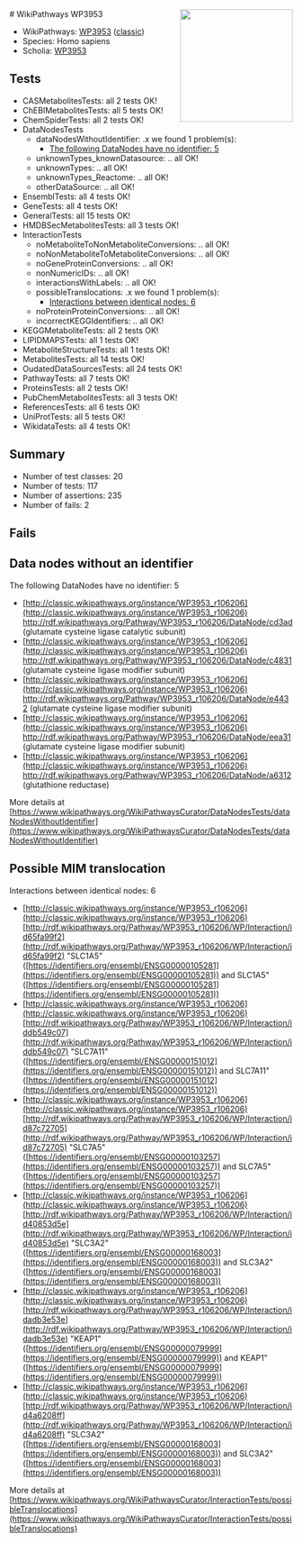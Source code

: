 <img style="float: right; width: 200px" src="https://upload.wikimedia.org/wikipedia/commons/thumb/8/83/Wplogo_with_text_500.png/640px-Wplogo_with_text_500.png" />
# WikiPathways WP3953

* WikiPathways: [WP3953](https://wikipathways.org/pathways/WP3953) ([classic](https://classic.wikipathways.org/instance/WP3953))
* Species: Homo sapiens
* Scholia: [WP3953](https://scholia.toolforge.org/wikipathways/WP3953)
## Tests
* CASMetabolitesTests: all 2 tests OK!
* ChEBIMetabolitesTests: all 5 tests OK!
* ChemSpiderTests: all 2 tests OK!
* DataNodesTests
    * dataNodesWithoutIdentifier: .x we found 1 problem(s):
        * [The following DataNodes have no identifier: 5](#d2d32fa4)
    * unknownTypes_knownDatasource: .. all OK!
    * unknownTypes: .. all OK!
    * unknownTypes_Reactome: .. all OK!
    * otherDataSource: .. all OK!
* EnsemblTests: all 4 tests OK!
* GeneTests: all 4 tests OK!
* GeneralTests: all 15 tests OK!
* HMDBSecMetabolitesTests: all 3 tests OK!
* InteractionTests
    * noMetaboliteToNonMetaboliteConversions: .. all OK!
    * noNonMetaboliteToMetaboliteConversions: .. all OK!
    * noGeneProteinConversions: .. all OK!
    * nonNumericIDs: .. all OK!
    * interactionsWithLabels: .. all OK!
    * possibleTranslocations: .x we found 1 problem(s):
        * [Interactions between identical nodes: 6](#1c11820b)
    * noProteinProteinConversions: .. all OK!
    * incorrectKEGGIdentifiers: .. all OK!
* KEGGMetaboliteTests: all 2 tests OK!
* LIPIDMAPSTests: all 1 tests OK!
* MetaboliteStructureTests: all 1 tests OK!
* MetabolitesTests: all 14 tests OK!
* OudatedDataSourcesTests: all 24 tests OK!
* PathwayTests: all 7 tests OK!
* ProteinsTests: all 2 tests OK!
* PubChemMetabolitesTests: all 3 tests OK!
* ReferencesTests: all 6 tests OK!
* UniProtTests: all 5 tests OK!
* WikidataTests: all 4 tests OK!


## Summary

* Number of test classes: 20
* Number of tests: 117
* Number of assertions: 235
* Number of fails: 2

## Fails

<a name="d2d32fa4" />

## Data nodes without an identifier

The following DataNodes have no identifier: 5

* [http://classic.wikipathways.org/instance/WP3953_r106206](http://classic.wikipathways.org/instance/WP3953_r106206) http://rdf.wikipathways.org/Pathway/WP3953_r106206/DataNode/cd3ad (glutamate cysteine
ligase catalytic subunit)
* [http://classic.wikipathways.org/instance/WP3953_r106206](http://classic.wikipathways.org/instance/WP3953_r106206) http://rdf.wikipathways.org/Pathway/WP3953_r106206/DataNode/c4831 (glutamate cysteine
ligase modifier subunit)
* [http://classic.wikipathways.org/instance/WP3953_r106206](http://classic.wikipathways.org/instance/WP3953_r106206) http://rdf.wikipathways.org/Pathway/WP3953_r106206/DataNode/e4432 (glutamate cysteine
ligase modifier subunit)
* [http://classic.wikipathways.org/instance/WP3953_r106206](http://classic.wikipathways.org/instance/WP3953_r106206) http://rdf.wikipathways.org/Pathway/WP3953_r106206/DataNode/eea31 (glutamate cysteine
ligase modifier subunit)
* [http://classic.wikipathways.org/instance/WP3953_r106206](http://classic.wikipathways.org/instance/WP3953_r106206) http://rdf.wikipathways.org/Pathway/WP3953_r106206/DataNode/a6312 (glutathione
reductase)


More details at [https://www.wikipathways.org/WikiPathwaysCurator/DataNodesTests/dataNodesWithoutIdentifier](https://www.wikipathways.org/WikiPathwaysCurator/DataNodesTests/dataNodesWithoutIdentifier)

<a name="1c11820b" />

## Possible MIM translocation

Interactions between identical nodes: 6

* [http://classic.wikipathways.org/instance/WP3953_r106206](http://classic.wikipathways.org/instance/WP3953_r106206) [http://rdf.wikipathways.org/Pathway/WP3953_r106206/WP/Interaction/id65fa99f2](http://rdf.wikipathways.org/Pathway/WP3953_r106206/WP/Interaction/id65fa99f2) "SLC1A5" ([https://identifiers.org/ensembl/ENSG00000105281](https://identifiers.org/ensembl/ENSG00000105281)) and 
SLC1A5" ([https://identifiers.org/ensembl/ENSG00000105281](https://identifiers.org/ensembl/ENSG00000105281))
* [http://classic.wikipathways.org/instance/WP3953_r106206](http://classic.wikipathways.org/instance/WP3953_r106206) [http://rdf.wikipathways.org/Pathway/WP3953_r106206/WP/Interaction/iddb549c07](http://rdf.wikipathways.org/Pathway/WP3953_r106206/WP/Interaction/iddb549c07) "SLC7A11" ([https://identifiers.org/ensembl/ENSG00000151012](https://identifiers.org/ensembl/ENSG00000151012)) and 
SLC7A11" ([https://identifiers.org/ensembl/ENSG00000151012](https://identifiers.org/ensembl/ENSG00000151012))
* [http://classic.wikipathways.org/instance/WP3953_r106206](http://classic.wikipathways.org/instance/WP3953_r106206) [http://rdf.wikipathways.org/Pathway/WP3953_r106206/WP/Interaction/id87c72705](http://rdf.wikipathways.org/Pathway/WP3953_r106206/WP/Interaction/id87c72705) "SLC7A5" ([https://identifiers.org/ensembl/ENSG00000103257](https://identifiers.org/ensembl/ENSG00000103257)) and 
SLC7A5" ([https://identifiers.org/ensembl/ENSG00000103257](https://identifiers.org/ensembl/ENSG00000103257))
* [http://classic.wikipathways.org/instance/WP3953_r106206](http://classic.wikipathways.org/instance/WP3953_r106206) [http://rdf.wikipathways.org/Pathway/WP3953_r106206/WP/Interaction/id40853d5e](http://rdf.wikipathways.org/Pathway/WP3953_r106206/WP/Interaction/id40853d5e) "SLC3A2" ([https://identifiers.org/ensembl/ENSG00000168003](https://identifiers.org/ensembl/ENSG00000168003)) and 
SLC3A2" ([https://identifiers.org/ensembl/ENSG00000168003](https://identifiers.org/ensembl/ENSG00000168003))
* [http://classic.wikipathways.org/instance/WP3953_r106206](http://classic.wikipathways.org/instance/WP3953_r106206) [http://rdf.wikipathways.org/Pathway/WP3953_r106206/WP/Interaction/idadb3e53e](http://rdf.wikipathways.org/Pathway/WP3953_r106206/WP/Interaction/idadb3e53e) "KEAP1" ([https://identifiers.org/ensembl/ENSG00000079999](https://identifiers.org/ensembl/ENSG00000079999)) and 
KEAP1" ([https://identifiers.org/ensembl/ENSG00000079999](https://identifiers.org/ensembl/ENSG00000079999))
* [http://classic.wikipathways.org/instance/WP3953_r106206](http://classic.wikipathways.org/instance/WP3953_r106206) [http://rdf.wikipathways.org/Pathway/WP3953_r106206/WP/Interaction/id4a6208ff](http://rdf.wikipathways.org/Pathway/WP3953_r106206/WP/Interaction/id4a6208ff) "SLC3A2" ([https://identifiers.org/ensembl/ENSG00000168003](https://identifiers.org/ensembl/ENSG00000168003)) and 
SLC3A2" ([https://identifiers.org/ensembl/ENSG00000168003](https://identifiers.org/ensembl/ENSG00000168003))


More details at [https://www.wikipathways.org/WikiPathwaysCurator/InteractionTests/possibleTranslocations](https://www.wikipathways.org/WikiPathwaysCurator/InteractionTests/possibleTranslocations)

